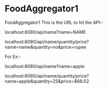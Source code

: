 # FoodAggregator1

FoodAggregator1
This is the URL to hit the API:-

localhost:8080/api/name?name=NAME 

localhost:8080/api/name/quantity/price?name=name&quantity=no&price=rupee

For Ex:-

localhost:8080/api/name?name=apple 

localhost:8080/api/name/quantity/price?name=apple&quantity=25&price=$68.02
